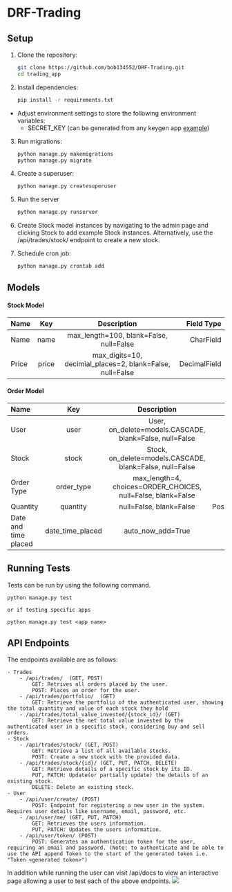 # DRF-Trading

## Setup

1. Clone the repository:
   ```bash
   git clone https://github.com/bob134552/DRF-Trading.git
   cd trading_app
2. Install dependencies:
    ```bash
    pip install -r requirements.txt
* Adjust environment settings to store the following environment variables:
    - SECRET_KEY (can be generated from any keygen app [example](https://djecrety.ir))
3. Run migrations:
    ```bash
    python manage.py makemigrations
    python manage.py migrate
4. Create a superuser:
    ```bash
    python manage.py createsuperuser
5. Run the server
    ```bash
    python manage.py runserver
6. Create Stock model instances by navigating to the admin page and clicking Stock to add example Stock instances. Alternatively, use the /api/trades/stock/ endpoint to create a new stock.

7. Schedule cron job:
    ```bash
    python manage.py crontab add
## Models

#### Stock Model

|Name|Key|Description|Field Type|
|:---|:----:|:----:|---:|
|Name|name|max_length=100, blank=False, null=False|CharField|
|Price|price|max_digits=10, decimial_places=2, blank=False, null=False|DecimalField|

#### Order Model

|Name|Key|Description|Field Type|
|:---|:----:|:----:|---:|
|User|user|User, on_delete=models.CASCADE, blank=False, null=False|ForeignKey|
|Stock|stock|Stock, on_delete=models.CASCADE, blank=False, null=False|ForeignKey|
|Order Type|order_type|max_length=4, choices=ORDER_CHOICES, null=False, blank=False|CharField|
|Quantity|quantity|null=False, blank=False|PositiveIntegerField|
|Date and time placed|date_time_placed|auto_now_add=True|DateTimeField|

## Running Tests

Tests can be run by using the following command.

```
python manage.py test

or if testing specific apps

python manage.py test <app name>
```

## API Endpoints

The endpoints available are as follows:

    - Trades
        - /api/trades/  (GET, POST)
            GET: Retrives all orders placed by the user.
            POST: Places an order for the user.
        - /api/trades/portfolio/  (GET)
            GET: Retrieve the portfolio of the authenticated user, showing the total quantity and value of each stock they hold
        - /api/trades/total_value_invested/{stock_id}/ (GET)
            GET: Retrieve the net total value invested by the authenticated user in a specific stock, considering buy and sell orders.
    - Stock
        - /api/trades/stock/ (GET, POST)
            GET: Retrieve a list of all available stocks.
            POST: Create a new stock with the provided data.
        - /api/trades/stock/{id}/ (GET, PUT, PATCH, DELETE)
            GET: Retrieve details of a specific stock by its ID.
            PUT, PATCH: Update(or partially update) the details of an existing stock.
            DELETE: Delete an existing stock.
    - User
        - /api/user/create/ (POST)
            POST: Endpoint for registering a new user in the system. Requires user details like username, email, password, etc.
        - /api/user/me/ (GET, PUT, PATCH)
            GET: Retrieves the users information.
            PUT, PATCH: Updates the users information.
        - /api/user/token/ (POST)
            POST: Generates an authentication token for the user, requiring an email and password. (Note: to authenticate and be able to use the API append Token to the start of the generated token i.e. "Token <generated token>")

In addition while running the user can visit /api/docs to view an interactive page allowing a user to test each of the above endpoints.
<img src="trading_app/example_images/swaggerUI.png">